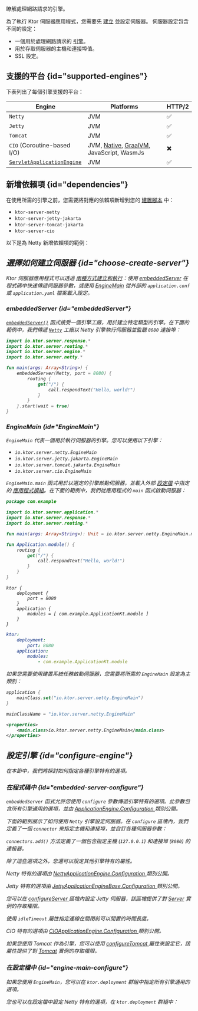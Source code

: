 [//]: # (title: 伺服器引擎)

<show-structure for="chapter" depth="3"/>

<link-summary>
瞭解處理網路請求的引擎。
</link-summary>

為了執行 Ktor 伺服器應用程式，您需要先 [建立](server-create-and-configure.topic) 並設定伺服器。
伺服器設定包含不同的設定：

- 一個用於處理網路請求的 [引擎](#supported-engines)。
- 用於存取伺服器的主機和連接埠值。
- SSL 設定。

## 支援的平台 {id="supported-engines"}

下表列出了每個引擎支援的平台：

| Engine                                    | Platforms                                                                  | HTTP/2 |
|-------------------------------------------|----------------------------------------------------------------------------|--------|
| `Netty`                                   | JVM                                                                        | ✅      |
| `Jetty`                                   | JVM                                                                        | ✅      |
| `Tomcat`                                  | JVM                                                                        | ✅      |
| `CIO` (Coroutine-based I/O)               | JVM, [Native](server-native.md), [GraalVM](graalvm.md), JavaScript, WasmJs | ✖️     |
| [`ServletApplicationEngine`](server-war.md) | JVM                                                                        | ✅      |

## 新增依賴項 {id="dependencies"}

在使用所需的引擎之前，您需要將對應的依賴項新增到您的 [建置腳本](server-dependencies.topic) 中：

* `ktor-server-netty`
* `ktor-server-jetty-jakarta`
* `ktor-server-tomcat-jakarta`
* `ktor-server-cio`

以下是為 Netty 新增依賴項的範例：

<var name="artifact_name" value="ktor-server-netty"/>
<Tabs group="languages">
    <TabItem title="Gradle (Kotlin)" group-key="kotlin">
        <code-block lang="Kotlin" code="            implementation(&quot;io.ktor:%artifact_name%:$ktor_version&quot;)"/>
    </TabItem>
    <TabItem title="Gradle (Groovy)" group-key="groovy">
        <code-block lang="Groovy" code="            implementation &quot;io.ktor:%artifact_name%:$ktor_version&quot;"/>
    </TabItem>
    <TabItem title="Maven" group-key="maven">
        <code-block lang="XML" code="            &lt;dependency&gt;&#10;                &lt;groupId&gt;io.ktor&lt;/groupId&gt;&#10;                &lt;artifactId&gt;%artifact_name%-jvm&lt;/artifactId&gt;&#10;                &lt;version&gt;${ktor_version}&lt;/version&gt;&#10;            &lt;/dependency&gt;"/>
    </TabItem>
</Tabs>

## 選擇如何建立伺服器 {id="choose-create-server"}

Ktor 伺服器應用程式可以透過 [兩種方式建立和執行](server-create-and-configure.topic#embedded)：使用 [embeddedServer](#embeddedServer) 在程式碼中快速傳遞伺服器參數，或使用 [EngineMain](#EngineMain) 從外部的 `application.conf` 或 `application.yaml` 檔案載入設定。

### embeddedServer {id="embeddedServer"}

[`embeddedServer()`](https://api.ktor.io/ktor-server/ktor-server-core/io.ktor.server.engine/embedded-server.html) 函式接受一個引擎工廠，用於建立特定類型的引擎。在下面的範例中，我們傳遞 [`Netty`](https://api.ktor.io/ktor-server/ktor-server-netty/io.ktor.server.netty/-netty/index.html) 工廠以 Netty 引擎執行伺服器並監聽 `8080` 連接埠：

```kotlin
import io.ktor.server.response.*
import io.ktor.server.routing.*
import io.ktor.server.engine.*
import io.ktor.server.netty.*

fun main(args: Array<String>) {
    embeddedServer(Netty, port = 8080) {
        routing {
            get("/") {
                call.respondText("Hello, world!")
            }
        }
    }.start(wait = true)
}
```

### EngineMain {id="EngineMain"}

`EngineMain` 代表一個用於執行伺服器的引擎。您可以使用以下引擎：

* `io.ktor.server.netty.EngineMain`
* `io.ktor.server.jetty.jakarta.EngineMain`
* `io.ktor.server.tomcat.jakarta.EngineMain`
* `io.ktor.server.cio.EngineMain`

`EngineMain.main` 函式用於以選定的引擎啟動伺服器，並載入外部 [設定檔](server-configuration-file.topic) 中指定的 [應用程式模組](server-modules.md)。在下面的範例中，我們從應用程式的 `main` 函式啟動伺服器：

<Tabs>
<TabItem title="Application.kt">

```kotlin
package com.example

import io.ktor.server.application.*
import io.ktor.server.response.*
import io.ktor.server.routing.*

fun main(args: Array<String>): Unit = io.ktor.server.netty.EngineMain.main(args)

fun Application.module() {
    routing {
        get("/") {
            call.respondText("Hello, world!")
        }
    }
}

```

</TabItem>

<TabItem title="application.conf">

```shell
ktor {
    deployment {
        port = 8080
    }
    application {
        modules = [ com.example.ApplicationKt.module ]
    }
}
```

</TabItem>

<TabItem title="application.yaml">

```yaml
ktor:
    deployment:
        port: 8080
    application:
        modules:
            - com.example.ApplicationKt.module
```

</TabItem>
</Tabs>

如果您需要使用建置系統任務啟動伺服器，您需要將所需的 `EngineMain` 設定為主類別：

<Tabs group="languages" id="main-class-set-engine-main">
<TabItem title="Gradle (Kotlin)" group-key="kotlin">

```kotlin
application {
    mainClass.set("io.ktor.server.netty.EngineMain")
}
```

</TabItem>
<TabItem title="Gradle (Groovy)" group-key="groovy">

```groovy
mainClassName = "io.ktor.server.netty.EngineMain"
```

</TabItem>
<TabItem title="Maven" group-key="maven">

```xml
<properties>
    <main.class>io.ktor.server.netty.EngineMain</main.class>
</properties>
```

</TabItem>
</Tabs>

## 設定引擎 {id="configure-engine"}

在本節中，我們將探討如何指定各種引擎特有的選項。

### 在程式碼中 {id="embedded-server-configure"}

<p>
    <code>embeddedServer</code> 函式允許您使用 <code>configure</code> 參數傳遞引擎特有的選項。此參數包含所有引擎通用的選項，並由
    <a href="https://api.ktor.io/ktor-server/ktor-server-core/io.ktor.server.engine/-application-engine/-configuration/index.html">
        ApplicationEngine.Configuration
    </a>
    類別公開。
</p>
<p>
    下面的範例展示了如何使用 <code>Netty</code> 引擎設定伺服器。在 <code>configure</code> 區塊內，我們定義了一個 <code>connector</code> 來指定主機和連接埠，並自訂各種伺服器參數：
</p>
<code-block lang="kotlin" code="import io.ktor.server.response.*&#10;import io.ktor.server.routing.*&#10;import io.ktor.server.engine.*&#10;import io.ktor.server.netty.*&#10;&#10;fun main(args: Array&lt;String&gt;) {&#10;    embeddedServer(Netty, configure = {&#10;        connectors.add(EngineConnectorBuilder().apply {&#10;            host = &quot;127.0.0.1&quot;&#10;            port = 8080&#10;        })&#10;        connectionGroupSize = 2&#10;        workerGroupSize = 5&#10;        callGroupSize = 10&#10;        shutdownGracePeriod = 2000&#10;        shutdownTimeout = 3000&#10;    }) {&#10;        routing {&#10;            get(&quot;/&quot;) {&#10;                call.respondText(&quot;Hello, world!&quot;)&#10;            }&#10;        }&#10;    }.start(wait = true)&#10;}"/>
<p>
    <code>connectors.add()</code> 方法定義了一個包含指定主機
    (<code>127.0.0.1</code>)
    和連接埠 (<code>8080</code>) 的連接器。
</p>
<p>除了這些選項之外，您還可以設定其他引擎特有的屬性。</p>
<chapter title="Netty" id="netty-code">
    <p>
        Netty 特有的選項由
        <a href="https://api.ktor.io/ktor-server/ktor-server-netty/io.ktor.server.netty/-netty-application-engine/-configuration/index.html">
            NettyApplicationEngine.Configuration
        </a>
        類別公開。
    </p>
    <code-block lang="kotlin" code="        import io.ktor.server.engine.*&#10;        import io.ktor.server.netty.*&#10;&#10;        fun main() {&#10;            embeddedServer(Netty, configure = {&#10;                requestQueueLimit = 16&#10;                shareWorkGroup = false&#10;                configureBootstrap = {&#10;                    // ...&#10;                }&#10;                responseWriteTimeoutSeconds = 10&#10;            }) {&#10;                // ...&#10;            }.start(true)&#10;        }"/>
</chapter>
<chapter title="Jetty" id="jetty-code">
    <p>
        Jetty 特有的選項由
        <a href="https://api.ktor.io/ktor-server/ktor-server-jetty-jakarta/io.ktor.server.jetty.jakarta/-jetty-application-engine-base/-configuration/index.html">
            JettyApplicationEngineBase.Configuration
        </a>
        類別公開。
    </p>
    <p>您可以在
        <a href="https://api.ktor.io/ktor-server/ktor-server-jetty-jakarta/io.ktor.server.jetty.jakarta/-jetty-application-engine-base/-configuration/configure-server.html">
            configureServer
        </a>
        區塊內設定 Jetty 伺服器，該區塊提供了對
        <a href="https://www.eclipse.org/jetty/javadoc/jetty-11/org/eclipse/jetty/server/Server.html">Server</a>
        實例的存取權限。
    </p>
    <p>
        使用 <code>idleTimeout</code> 屬性指定連線在關閉前可以閒置的時間長度。
    </p>
    <code-block lang="kotlin" code="        import io.ktor.server.engine.*&#10;        import io.ktor.server.jetty.jakarta.*&#10;&#10;        fun main() {&#10;            embeddedServer(Jetty, configure = {&#10;                configureServer = { // this: Server -&amp;gt;&#10;                    // ...&#10;                }&#10;                idleTimeout = 30.seconds&#10;            }) {&#10;                // ...&#10;            }.start(true)&#10;        }"/>
</chapter>
<chapter title="CIO" id="cio-code">
    <p>CIO 特有的選項由
        <a href="https://api.ktor.io/ktor-server/ktor-server-cio/io.ktor.server.cio/-c-i-o-application-engine/-configuration/index.html">
            CIOApplicationEngine.Configuration
        </a>
        類別公開。
    </p>
    <code-block lang="kotlin" code="        import io.ktor.server.engine.*&#10;        import io.ktor.server.cio.*&#10;&#10;        fun main() {&#10;            embeddedServer(CIO, configure = {&#10;                connectionIdleTimeoutSeconds = 45&#10;            }) {&#10;                // ...&#10;            }.start(true)&#10;        }"/>
</chapter>
<chapter title="Tomcat" id="tomcat-code">
    <p>如果您使用 Tomcat 作為引擎，您可以使用
        <a href="https://api.ktor.io/ktor-server/ktor-server-tomcat-jakarta/io.ktor.server.tomcat.jakarta/-tomcat-application-engine/-configuration/configure-tomcat.html">
            configureTomcat
        </a>
        屬性來設定它，該屬性提供了對
        <a href="https://tomcat.apache.org/tomcat-10.1-doc/api/org/apache/catalina/startup/Tomcat.html">Tomcat</a>
        實例的存取權限。
    </p>
    <code-block lang="kotlin" code="        import io.ktor.server.engine.*&#10;        import io.ktor.server.tomcat.jakarta.*&#10;&#10;        fun main() {&#10;            embeddedServer(Tomcat, configure = {&#10;                configureTomcat = { // this: Tomcat -&amp;gt;&#10;                    // ...&#10;                }&#10;            }) {&#10;                // ...&#10;            }.start(true)&#10;        }"/>
</chapter>

### 在設定檔中 {id="engine-main-configure"}

<p>
    如果您使用 <code>EngineMain</code>，您可以在 <code>ktor.deployment</code> 群組中指定所有引擎通用的選項。
</p>
<Tabs group="config">
    <TabItem title="application.conf" group-key="hocon" id="engine-main-conf">
        <code-block lang="shell" code="            ktor {&#10;                deployment {&#10;                    connectionGroupSize = 2&#10;                    workerGroupSize = 5&#10;                    callGroupSize = 10&#10;                    shutdownGracePeriod = 2000&#10;                    shutdownTimeout = 3000&#10;                }&#10;            }"/>
    </TabItem>
    <TabItem title="application.yaml" group-key="yaml" id="engine-main-yaml">
        <code-block lang="yaml" code="           ktor:&#10;               deployment:&#10;                   connectionGroupSize: 2&#10;                   workerGroupSize: 5&#10;                   callGroupSize: 10&#10;                   shutdownGracePeriod: 2000&#10;                   shutdownTimeout: 3000"/>
    </TabItem>
</Tabs>
<chapter title="Netty" id="netty-file">
    <p>
        您也可以在設定檔中設定 Netty 特有的選項，在 <code>ktor.deployment</code> 群組中：
    </p>
    <Tabs group="config">
        <TabItem title="application.conf" group-key="hocon" id="application-conf-1">
            <code-block lang="shell" code="               ktor {&#10;                   deployment {&#10;                       maxInitialLineLength = 2048&#10;                       maxHeaderSize = 1024&#10;                       maxChunkSize = 42&#10;                   }&#10;               }"/>
        </TabItem>
        <TabItem title="application.yaml" group-key="yaml" id="application-yaml-1">
            <code-block lang="yaml" code="               ktor:&#10;                   deployment:&#10;                       maxInitialLineLength: 2048&#10;                       maxHeaderSize: 1024&#10;                       maxChunkSize: 42"/>
        </TabItem>
    </Tabs>
</chapter>